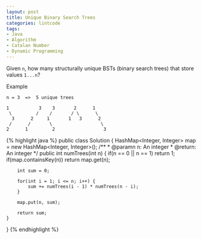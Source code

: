 ```yaml
---
layout: post
title: Unique Binary Search Trees
categories: lintcode
tags:
- Java
- Algorithm
- Catalan Number
- Dynamic Programming
---
```


Given `n`, how many structurally unique BSTs (binary search trees) that store values `1...n`?

Example

```
n = 3  =>  5 unique trees

1           3    3       2      1
 \         /    /       / \      \
  3      2     1       1   3      2
 /      /       \                  \
2      1         2                  3
```

{% highlight java %}
public class Solution {
    HashMap<Integer, Integer> map = new HashMap<Integer, Integer>();
    /**
     * @paramn n: An integer
     * @return: An integer
     */
    public int numTrees(int n) {
        if(n == 0 || n == 1)
            return 1;
        if(map.containsKey(n))
            return map.get(n);
            
        int sum = 0;
        
        for(int i = 1; i <= n; i++) {
            sum += numTrees(i - 1) * numTrees(n - i);
        }
        
        map.put(n, sum);
        
        return sum;
    }
}
{% endhighlight %}